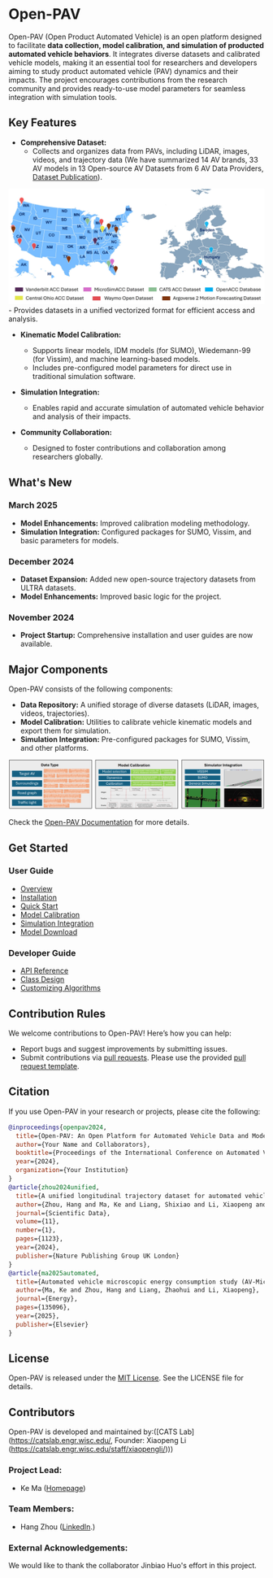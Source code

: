 # Open-PAV

Open-PAV (Open Product Automated Vehicle) is an open platform designed to facilitate **data collection, model calibration, and simulation of producted automated vehicle behaviors**. It integrates diverse datasets and calibrated vehicle models, making it an essential tool for researchers and developers aiming to study product automated vehicle (PAV) dynamics and their impacts. The project encourages contributions from the research community and provides ready-to-use model parameters for seamless integration with simulation tools.

## Key Features

- **Comprehensive Dataset:**
  - Collects and organizes data from PAVs, including LiDAR, images, videos, and trajectory data (We have summarized 14 AV brands, 33 AV models in 13 Open-source AV Datasets from 6 AV Data Providers, [Dataset Publication](https://www.nature.com/articles/s41597-024-03795-y)).
<img src="docs/images/Dataset.png" alt="Major Components" width="600">
  - Provides datasets in a unified vectorized format for efficient access and analysis.

- **Kinematic Model Calibration:**
  - Supports linear models, IDM models (for SUMO), Wiedemann-99 (for Vissim), and machine learning-based models.
  - Includes pre-configured model parameters for direct use in traditional simulation software.

- **Simulation Integration:**
  - Enables rapid and accurate simulation of automated vehicle behavior and analysis of their impacts.

- **Community Collaboration:**
  - Designed to foster contributions and collaboration among researchers globally.

## What's New

### March 2025
- **Model Enhancements:** Improved calibration modeling methodology.
- **Simulation Integration:** Configured packages for SUMO, Vissim, and basic parameters for models.

### December 2024
- **Dataset Expansion:** Added new open-source trajectory datasets from ULTRA datasets.
- **Model Enhancements:** Improved basic logic for the project.

### November 2024
- **Project Startup:** Comprehensive installation and user guides are now available.


## Major Components

Open-PAV consists of the following components:

- **Data Repository:** A unified storage of diverse datasets (LiDAR, images, videos, trajectories).
- **Model Calibration:** Utilities to calibrate vehicle kinematic models and export them for simulation.
- **Simulation Integration:** Pre-configured packages for SUMO, Vissim, and other platforms.
<!-- **Scenario Manager:** Tools to create and manage simulation scenarios based on real-world data. -->
![Major Components](docs/images/Workflow.png)

Check the [Open-PAV Documentation](https://markmaaaaa.github.io/OpenPAV/) for more details.

## Get Started

### User Guide

- [Overview](https://markmaaaaa.github.io/OpenPAV/)
- [Installation](https://markmaaaaa.github.io/OpenPAV/installation/)
- [Quick Start](https://markmaaaaa.github.io/OpenPAV/quick_start/)
- [Model Calibration](https://markmaaaaa.github.io/OpenPAV/model_calibration/)
- [Simulation Integration](https://markmaaaaa.github.io/OpenPAV/simulation_integration/)
- [Model Download](https://markmaaaaa.github.io/OpenPAV/model_download/)

### Developer Guide

- [API Reference](https://open-pav-documentation.readthedocs.io/en/latest/api.html)
- [Class Design](https://open-pav-documentation.readthedocs.io/en/latest/developer_tutorial.html)
- [Customizing Algorithms](https://open-pav-documentation.readthedocs.io/en/latest/customization.html)

## Contribution Rules

We welcome contributions to Open-PAV! Here’s how you can help:

- Report bugs and suggest improvements by submitting issues.
- Submit contributions via [pull requests](https://github.com/example/Open-PAV/pulls). Please use the provided [pull request template](.github/PR_TEMPLATE.md).

## Citation

If you use Open-PAV in your research or projects, please cite the following:

```bibtex
@inproceedings{openpav2024,
  title={Open-PAV: An Open Platform for Automated Vehicle Data and Model Integration},
  author={Your Name and Collaborators},
  booktitle={Proceedings of the International Conference on Automated Vehicle Research},
  year={2024},
  organization={Your Institution}
}
@article{zhou2024unified,
  title={A unified longitudinal trajectory dataset for automated vehicle},
  author={Zhou, Hang and Ma, Ke and Liang, Shixiao and Li, Xiaopeng and Qu, Xiaobo},
  journal={Scientific Data},
  volume={11},
  number={1},
  pages={1123},
  year={2024},
  publisher={Nature Publishing Group UK London}
}
@article{ma2025automated,
  title={Automated vehicle microscopic energy consumption study (AV-Micro): Data collection and model development},
  author={Ma, Ke and Zhou, Hang and Liang, Zhaohui and Li, Xiaopeng},
  journal={Energy},
  pages={135096},
  year={2025},
  publisher={Elsevier}
}
```

## License

Open-PAV is released under the [MIT License](LICENSE). See the LICENSE file for details.

## Contributors

Open-PAV is developed and maintained by:([CATS Lab](https://catslab.engr.wisc.edu/, Founder: Xiaopeng Li (https://catslab.engr.wisc.edu/staff/xiaopengli/)))

### Project Lead:
- Ke Ma ([Homepage](https://markmaaaaa.github.io/KeMa.github.io/portfolio/))

### Team Members:
- Hang Zhou ([LinkedIn](https://www.linkedin.com/in/hang-zhou-50722a2a5/).)


### External Acknowledgements:
We would like to thank the collaborator Jinbiao Huo's effort in this project.


